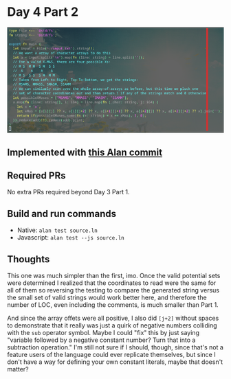 # Day 4 Part 2

![Syntax Highlighted Source Code](./source.png)

## Implemented with [this Alan commit](https://github.com/alantech/alan/commit/f3720868b6251e7293352aae164217a6965e570c)

## Required PRs

No extra PRs required beyond Day 3 Part 1.

## Build and run commands

* Native: `alan test source.ln`
* Javascript: `alan test --js source.ln`

## Thoughts

This one was much simpler than the first, imo. Once the valid potential sets were determined I realized that the coordinates to read were the same for all of them so reversing the testing to compare the generated string versus the small set of valid strings would work better here, and therefore the number of LOC, even including the comments, is much smaller than Part 1.

And since the array offets were all positive, I also did `[j+2]` without spaces to demonstrate that it really was just a quirk of negative numbers colliding with the `sub` operator symbol. Maybe I could "fix" this by just saying "variable followed by a negative constant number? Turn that into a subtraction operation." I'm still not sure if I should, though, since that's not a feature users of the language could ever replicate themselves, but since I don't have a way for defining your own constant literals, maybe that doesn't matter?
